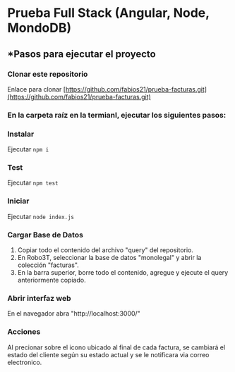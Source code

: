 # Prueba Full Stack (Angular, Node, MondoDB)

## *Pasos para ejecutar el proyecto

### Clonar este repositorio

Enlace para clonar [https://github.com/fabios21/prueba-facturas.git](https://github.com/fabios21/prueba-facturas.git)

### En la carpeta raíz en la termianl, ejecutar los siguientes pasos:

### Instalar

Ejecutar `npm i`

### Test

Ejecutar `npm test`

### Iniciar

Ejecutar `node index.js`

### Cargar Base de Datos

1. Copiar todo el contenido del archivo "query" del repositorio.
2. En Robo3T, seleccionar la base de datos "monolegal" y abrir la colección "facturas".
3. En la barra superior, borre todo el contenido, agregue y ejecute el query anteriormente copiado.

### Abrir interfaz web

En el navegador abra "http://localhost:3000/"

### Acciones

Al precionar sobre el icono ubicado al final de cada factura, se cambiará el estado del cliente según su estado actual y se le notificara via correo electronico.

